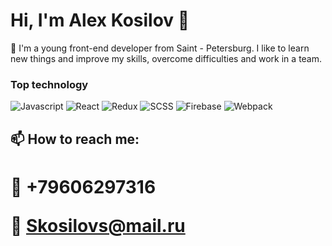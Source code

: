 <h1> Hi, I'm Alex Kosilov 👋</h1>

📝 I'm a young front-end developer from Saint - Petersburg. I like to learn new things and improve my skills, overcome difficulties and work in a team.

### Top technology
![Javascript](https://img.shields.io/badge/Javascript-FFFF33?style=for-the-badge&logo=Javascript)
![React](https://img.shields.io/badge/React-00bfff?style=for-the-badge&logo=React)
![Redux](https://img.shields.io/badge/Redux-764ABC?style=for-the-badge&logo=Redux)
![SCSS](https://img.shields.io/badge/SCSS-CC6699?style=for-the-badge&logo)
![Firebase](https://img.shields.io/badge/Firebase-FFCA28?style=for-the-badge&?link=https://simpleicons.org/icons/sass.svg)
![Webpack](https://img.shields.io/badge/Webpack-00008b?style=for-the-badge&logo=Webpack)


<h2>📫 How to reach me: <h1>
<p> 📱 +79606297316</p>
💌 <a href = "Skosilovs@mail.ru">  Skosilovs@mail.ru </a>




<!--
**Kasilll/Kasilll** is a ✨ _special_ ✨ repository because its `README.md` (this file) appears on your GitHub profile.

Here are some ideas to get you started:

- 🔭 I’m currently working on ...
- 🌱 I’m currently learning ...
- 👯 I’m looking to collaborate on ...
- 🤔 I’m looking for help with ...
- 💬 Ask me about ...
-  ...
- 😄 Pronouns: ...
- ⚡ Fun fact: ...
-->

